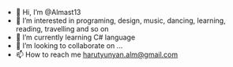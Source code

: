 - 👋 Hi, I’m @Almast13
- 👀 I’m interested in programing, design, music, dancing, learning, reading, travelling and so on
- 🌱 I’m currently learning C# language
- 💞️ I’m looking to collaborate on ...
- 📫 How to reach me harutyunyan.alm@gmail.com

<!---
Almast13/Almast13 is a ✨ special ✨ repository because its `README.md` (this file) appears on your GitHub profile.
You can click the Preview link to take a look at your changes.
--->
